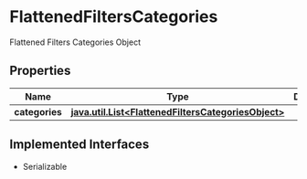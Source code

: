 

# FlattenedFiltersCategories

Flattened Filters Categories Object

## Properties

Name | Type | Description | Notes
------------ | ------------- | ------------- | -------------
**categories** | [**java.util.List&lt;FlattenedFiltersCategoriesObject&gt;**](FlattenedFiltersCategoriesObject.md) |  |  [optional]


## Implemented Interfaces

* Serializable


